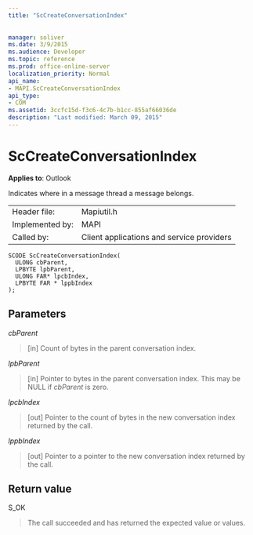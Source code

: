 ```yaml
---
title: "ScCreateConversationIndex"
 
 
manager: soliver
ms.date: 3/9/2015
ms.audience: Developer
ms.topic: reference
ms.prod: office-online-server
localization_priority: Normal
api_name:
- MAPI.ScCreateConversationIndex
api_type:
- COM
ms.assetid: 3ccfc15d-f3c6-4c7b-b1cc-855af66036de
description: "Last modified: March 09, 2015"
---
```


# ScCreateConversationIndex

  
  
**Applies to**: Outlook 
  
Indicates where in a message thread a message belongs. 
  
|||
|:-----|:-----|
|Header file:  <br/> |Mapiutil.h  <br/> |
|Implemented by:  <br/> |MAPI  <br/> |
|Called by:  <br/> |Client applications and service providers  <br/> |
   
```
SCODE ScCreateConversationIndex(
  ULONG cbParent,
  LPBYTE lpbParent,
  ULONG FAR* lpcbIndex,
  LPBYTE FAR * lppbIndex
);
```

## Parameters

 _cbParent_
  
> [in] Count of bytes in the parent conversation index.
    
 _lpbParent_
  
> [in] Pointer to bytes in the parent conversation index. This may be NULL if  _cbParent_ is zero. 
    
 _lpcbIndex_
  
> [out] Pointer to the count of bytes in the new conversation index returned by the call. 
    
 _lppbIndex_
  
> [out] Pointer to a pointer to the new conversation index returned by the call.
    
## Return value

S_OK 
  
> The call succeeded and has returned the expected value or values.
    

